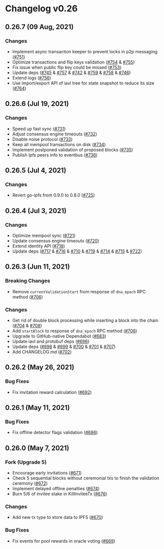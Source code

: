 # Changelog v0.26

## 0.26.7 (09 Aug, 2021)

### Changes

- Implement async transaction keeper to prevent locks in p2p
  messaging ([#751](https://github.com/jomagalo/dgi-node/pull/751))
- Optimize transactions and flip keys validation ([#754](https://github.com/jomagalo/dgi-node/pull/754)
  & [#755](https://github.com/jomagalo/dgi-node/pull/755))
- Fix issue when public flip key could be missed ([#753](https://github.com/jomagalo/dgi-node/pull/753))
- Update deps ([#745](https://github.com/jomagalo/dgi-node/pull/745)
  & [#757](https://github.com/jomagalo/dgi-node/pull/757)
  & [#742](https://github.com/jomagalo/dgi-node/pull/742)
  & [#759](https://github.com/jomagalo/dgi-node/pull/759)
  & [#758](https://github.com/jomagalo/dgi-node/pull/758)
  & [#746](https://github.com/jomagalo/dgi-node/pull/746))
- Extend logs ([#756](https://github.com/jomagalo/dgi-node/pull/756))
- Use import/export API of iavl tree for state snapshot to reduce its
  size ([#764](https://github.com/jomagalo/dgi-node/pull/764))

## 0.26.6 (Jul 19, 2021)

### Changes

- Speed up fast sync ([#731](https://github.com/jomagalo/dgi-node/pull/731))
- Adjust consensus engine timeouts ([#732](https://github.com/jomagalo/dgi-node/pull/732))
- Disable noise protocol ([#733](https://github.com/jomagalo/dgi-node/pull/733))
- Keep all mempool transactions on disk ([#734](https://github.com/jomagalo/dgi-node/pull/734))
- Implement postponed validation of proposed blocks ([#735](https://github.com/jomagalo/dgi-node/pull/735))
- Publish ipfs peers info to eventbus ([#736](https://github.com/jomagalo/dgi-node/pull/736))

## 0.26.5 (Jul 4, 2021)

### Changes

- Revert go-ipfs from 0.9.0 to 0.8.0 ([#725](https://github.com/jomagalo/dgi-node/pull/725))

## 0.26.4 (Jul 3, 2021)

### Changes

- Optimize mempool sync ([#721](https://github.com/jomagalo/dgi-node/pull/721))
- Update consensus engine timeouts ([#720](https://github.com/jomagalo/dgi-node/pull/720))
- Extend identity API ([#718](https://github.com/jomagalo/dgi-node/pull/718))
- Update deps ([#717](https://github.com/jomagalo/dgi-node/pull/717)
  & [#716](https://github.com/jomagalo/dgi-node/pull/716)
  & [#710](https://github.com/jomagalo/dgi-node/pull/710)
  & [#719](https://github.com/jomagalo/dgi-node/pull/719)
  & [#714](https://github.com/jomagalo/dgi-node/pull/714)
  & [#715](https://github.com/jomagalo/dgi-node/pull/715)
  & [#722](https://github.com/jomagalo/dgi-node/pull/722))

## 0.26.3 (Jun 11, 2021)

### Breaking Changes

- Remove `currentValidationStart` from response of `dna_epoch` RPC
  method ([#706](https://github.com/jomagalo/dgi-node/pull/706))

### Changes

- Get rid of double block processing while inserting a block into the
  chain ([#704](https://github.com/jomagalo/dgi-node/pull/704)
  & [#708](https://github.com/jomagalo/dgi-node/pull/708))
- Add `startBlock` to response of `dna_epoch` RPC method ([#706](https://github.com/jomagalo/dgi-node/pull/706))
- Upgrade to GitHub-native Dependabot ([#683](https://github.com/jomagalo/dgi-node/pull/683))
- Update iavl and protobuf deps ([#696](https://github.com/jomagalo/dgi-node/pull/696))
- Update deps ([#698](https://github.com/jomagalo/dgi-node/pull/698)
  & [#699](https://github.com/jomagalo/dgi-node/pull/699)
  & [#700](https://github.com/jomagalo/dgi-node/pull/700)
  & [#701](https://github.com/jomagalo/dgi-node/pull/701)
  & [#707](https://github.com/jomagalo/dgi-node/pull/707))
- Add CHANGELOG.md ([#702](https://github.com/jomagalo/dgi-node/pull/702))

## 0.26.2 (May 26, 2021)

### Bug Fixes

- Fix invitation reward calculation ([#692](https://github.com/jomagalo/dgi-node/pull/692))

## 0.26.1 (May 11, 2021)

### Bug Fixes

- Fix offline detector flags validation ([#686](https://github.com/jomagalo/dgi-node/pull/686))

## 0.26.0 (May 7, 2021)

### Fork (Upgrade 5)

- Encourage early invitations ([#671](https://github.com/jomagalo/dgi-node/pull/671))
- Check 5 sequential blocks without ceremonial txs to finish the validation
  ceremony ([#672](https://github.com/jomagalo/dgi-node/pull/672))
- Implement delayed offline penalties ([#674](https://github.com/jomagalo/dgi-node/pull/674))
- Burn 5/6 of invitee stake in KillInviteeTx ([#676](https://github.com/jomagalo/dgi-node/pull/676))

### Changes

- Add new tx type to store data to IPFS ([#670](https://github.com/jomagalo/dgi-node/pull/670))

### Bug Fixes

- Fix events for pool rewards in oracle voting ([#669](https://github.com/jomagalo/dgi-node/pull/669))

